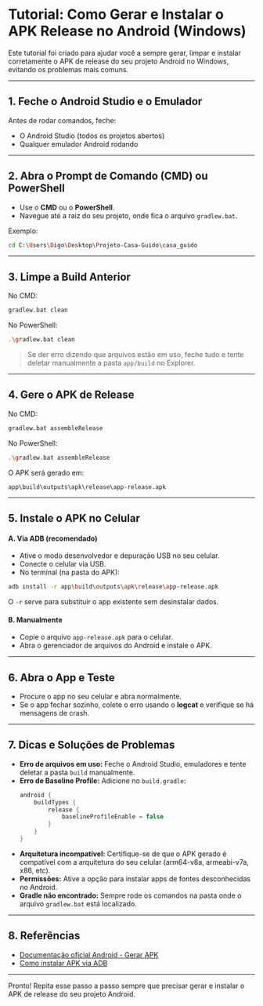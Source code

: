 # Tutorial: Como Gerar e Instalar o APK Release no Android (Windows)

Este tutorial foi criado para ajudar você a sempre gerar, limpar e instalar corretamente o APK de release do seu projeto Android no Windows, evitando os problemas mais comuns.

---

## 1. Feche o Android Studio e o Emulador

Antes de rodar comandos, feche:
- O Android Studio (todos os projetos abertos)
- Qualquer emulador Android rodando

---

## 2. Abra o Prompt de Comando (CMD) ou PowerShell

- Use o **CMD** ou o **PowerShell**.
- Navegue até a raiz do seu projeto, onde fica o arquivo `gradlew.bat`.

Exemplo:
```sh
cd C:\Users\Digo\Desktop\Projeto-Casa-Guido\casa_guido
```

---

## 3. Limpe a Build Anterior

No CMD:
```sh
gradlew.bat clean
```
No PowerShell:
```sh
.\gradlew.bat clean
```

> Se der erro dizendo que arquivos estão em uso, feche tudo e tente deletar manualmente a pasta `app/build` no Explorer.

---

## 4. Gere o APK de Release

No CMD:
```sh
gradlew.bat assembleRelease
```
No PowerShell:
```sh
.\gradlew.bat assembleRelease
```

O APK será gerado em:
```
app\build\outputs\apk\release\app-release.apk
```

---

## 5. Instale o APK no Celular

#### A. Via ADB (recomendado)

- Ative o modo desenvolvedor e depuração USB no seu celular.
- Conecte o celular via USB.
- No terminal (na pasta do APK):

```sh
adb install -r app\build\outputs\apk\release\app-release.apk
```

O `-r` serve para substituir o app existente sem desinstalar dados.

#### B. Manualmente

- Copie o arquivo `app-release.apk` para o celular.
- Abra o gerenciador de arquivos do Android e instale o APK.

---

## 6. Abra o App e Teste

- Procure o app no seu celular e abra normalmente.
- Se o app fechar sozinho, colete o erro usando o **logcat** e verifique se há mensagens de crash.

---

## 7. Dicas e Soluções de Problemas

- **Erro de arquivos em uso:** Feche o Android Studio, emuladores e tente deletar a pasta `build` manualmente.
- **Erro de Baseline Profile:** Adicione no `build.gradle`:
  ```groovy
  android {
      buildTypes {
          release {
              baselineProfileEnable = false
          }
      }
  }
  ```
- **Arquitetura incompatível:** Certifique-se de que o APK gerado é compatível com a arquitetura do seu celular (arm64-v8a, armeabi-v7a, x86, etc).
- **Permissões:** Ative a opção para instalar apps de fontes desconhecidas no Android.
- **Gradle não encontrado:** Sempre rode os comandos na pasta onde o arquivo `gradlew.bat` está localizado.

---

## 8. Referências

- [Documentação oficial Android - Gerar APK](https://developer.android.com/studio/run)
- [Como instalar APK via ADB](https://developer.android.com/studio/command-line/adb#installing)

---

Pronto! Repita esse passo a passo sempre que precisar gerar e instalar o APK de release do seu projeto Android.